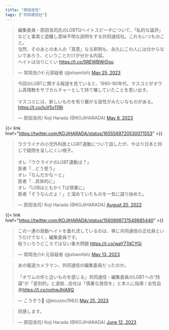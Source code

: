 ```yaml
---
title: "原田浩司"
tags: ["共同通信社"]
---
```


<blockquote class="twitter-tweet"><p lang="ja" dir="ltr">編集委員・原田浩司氏のLGBTQヘイトスピーチについて、「私的な論評」などと事実と遊離し意味不明な説明をする共同通信社。これもいつものこと。<br>当然、そのあとの本人の「真意」なる釈明も、永久にこの人には分からないであろう、ということだけが分かる内容。<br>ヘイトは治りにくい <a href="https://t.co/5REWBWrDou">https://t.co/5REWBWrDou</a></p>&mdash; 常岡浩介☪元容疑者 (@shamilsh) <a href="https://twitter.com/shamilsh/status/1661738340696326148?ref_src=twsrc%5Etfw">May 25, 2023</a></blockquote> <script async src="https://platform.twitter.com/widgets.js" charset="utf-8"></script> 

<blockquote class="twitter-tweet"><p lang="ja" dir="ltr">今回のLGBTに関する報道を見ていると、1980-90年代、マスコミがオウム真理教をサブカルチャーとして持て囃していたことを思い出す。<br><br>マスコミには、新しいものを有り難がる習性がみたいなものがある。<a href="https://t.co/IuV5x119Ij">https://t.co/IuV5x119Ij</a></p>&mdash; 原田浩司/ Koji Harada (@KOJIHARADA) <a href="https://twitter.com/KOJIHARADA/status/1655569720530071553?ref_src=twsrc%5Etfw">May 8, 2023</a></blockquote> <script async src="https://platform.twitter.com/widgets.js" charset="utf-8"></script> 

{{< link href="https://twitter.com/KOJIHARADA/status/1655569720530071553" >}}

<blockquote class="twitter-tweet"><p lang="ja" dir="ltr">ウクライナの小児外科医とLGBT運動について話したが、やはり日本と同じで疑問を呈しにくい様子。<br><br>オレ「ウクライナのLGBT運動は？」<br>医者「...どう思う」<br>オレ「なんだかなーと」<br>医者「...具体的に」<br>オレ「LGBはともかくTは慎重に」<br>医者「そうなんだよ！」と溜めていたものを一気に語り始めた。</p>&mdash; 原田浩司/ Koji Harada (@KOJIHARADA) <a href="https://twitter.com/KOJIHARADA/status/1560898721549885440?ref_src=twsrc%5Etfw">August 20, 2022</a></blockquote> <script async src="https://platform.twitter.com/widgets.js" charset="utf-8"></script>

{{< link href="https://twitter.com/KOJIHARADA/status/1560898721549885440" >}}

<blockquote class="twitter-tweet"><p lang="ja" dir="ltr">この一連の扇動ヘイトを垂れ流しているのは、単に共同通信の正社員というだけでなく、編集委員です。<br>桜ういろうどころではない重大問題 <a href="https://t.co/waY77dCYGi">https://t.co/waY77dCYGi</a></p>&mdash; 常岡浩介☪元容疑者 (@shamilsh) <a href="https://twitter.com/shamilsh/status/1657339056265777152?ref_src=twsrc%5Etfw">May 13, 2023</a></blockquote> <script async src="https://platform.twitter.com/widgets.js" charset="utf-8"></script> 

<blockquote class="twitter-tweet"><p lang="ja" dir="ltr">あの報道カメラマン、共同通信の編集委員だったのか。<br><br>「オウムの件と近いものを感じる」共同通信・編集委員のLGBTへの“持論”が「差別的」と波紋…会社は「慎重な発信を」と本人に指導 / 女性自身<a href="https://t.co/oohwJhIA9Q">https://t.co/oohwJhIA9Q</a></p>&mdash; こうぞう🌈 (@kouzou1982) <a href="https://twitter.com/kouzou1982/status/1661681959968595974?ref_src=twsrc%5Etfw">May 25, 2023</a></blockquote> <script async src="https://platform.twitter.com/widgets.js" charset="utf-8"></script> 

<blockquote class="twitter-tweet"><p lang="ja" dir="ltr">同感します。</p>&mdash; 原田浩司/ Koji Harada (@KOJIHARADA) <a href="https://twitter.com/KOJIHARADA/status/1668194620734586881?ref_src=twsrc%5Etfw">June 12, 2023</a></blockquote> <script async src="https://platform.twitter.com/widgets.js" charset="utf-8"></script> 